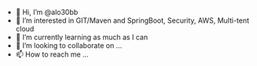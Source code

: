 - 👋 Hi, I’m @alo30bb
- 👀 I’m interested in GIT/Maven and SpringBoot, Security, AWS, Multi-tent cloud
- 🌱 I’m currently learning as much as I can
- 💞️ I’m looking to collaborate on ...
- 📫 How to reach me ...

<!---
alo30bb/alo30bb is a ✨ special ✨ repository because its `README.md` (this file) appears on your GitHub profile.
You can click the Preview link to take a look at your changes.
--->
